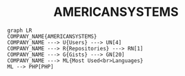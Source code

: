 <h1 align="center">AMERICANSYSTEMS</h1>

```mermaid
graph LR
COMPANY_NAME{AMERICANSYSTEMS}
COMPANY_NAME ---> U{Users} ---> UN[4]
COMPANY_NAME ---> R{Repositories} ---> RN[1]
COMPANY_NAME ---> G{Gists} ---> GN[20]
COMPANY_NAME ---> ML{Most Used<br>Languages}
ML --> PHP[PHP]
```
